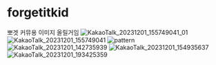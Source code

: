 # forgetitkid
뽀겟 커뮤용
이미지 올릴거임
![KakaoTalk_20231201_155749041_01](https://github.com/glucose180/forgetitkid/assets/54951597/863475eb-8794-4dfe-9d54-7c3de821f8ef)
![KakaoTalk_20231201_155749041](https://github.com/glucose180/forgetitkid/assets/54951597/50c1c18c-b1a3-47ca-9755-b753ed30b210)
![pattern](https://github.com/glucose180/forgetitkid/assets/54951597/051d3a8e-8ac8-430f-83d0-18603881e9ed)
![KakaoTalk_20231201_142735939](https://github.com/glucose180/forgetitkid/assets/54951597/13aa0aad-bb47-4401-8ec6-871402d61acf)
![KakaoTalk_20231201_154935637](https://github.com/glucose180/forgetitkid/assets/54951597/1ab31490-d8ed-4069-ad5c-c0a164ac828e)
![KakaoTalk_20231201_193425359](https://github.com/glucose180/forgetitkid/assets/54951597/222e426c-2fa1-484e-9b56-83b1cf26219f)



